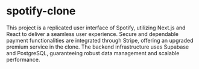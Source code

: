 # spotify-clone
This project is a replicated user interface of Spotify, utilizing Next.js and React to deliver a seamless user experience. Secure and dependable payment functionalities are integrated through Stripe, offering an upgraded premium service in the clone. The backend infrastructure uses Supabase and PostgreSQL, guaranteeing robust data management and scalable performance.
